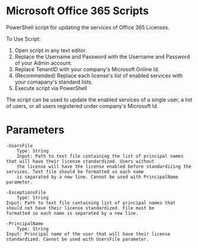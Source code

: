 # Microsoft Office 365 Scripts
PowerShell script for updating the services of Office 365 Licenses.

To Use Script:
1. Open script in any text editor.
2. Replace the Username and Password with the Username and Password of your Admin account.
3. Replace TenantID with your company's Microsoft Online Id.
4. (Recommended) Replace each license's list of enabled services with your comapany's standard lists.
5. Execute script via PowerShell

The script can be used to update the enabled services of a single user, a list of users, or all users registered under company's Microsoft Id.

# Parameters
	-UsersFile
		Type: String
		Input: Path to text file containing the list of principal names that will have their license standardized. Users without
		the license will have the license enabled before standardizing the services. Text file should be formatted so each name
		is separated by a new line. Cannot be used with PrincipalName parameter.
		
	-ExceptionsFile
		Type: String
	Input: Path to text file containing list of principal names that should not have their license standardized. File must be
	formatted so each name is separated by a new line.
	
	-PrincipalName
		Type: String
	Input: Principal name of the user that will have their license standardized. Cannot be used with UsersFile parameter.
